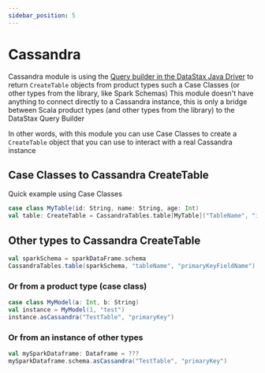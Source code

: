 ```yaml
---
sidebar_position: 5
---
```

# Cassandra
Cassandra module is using the [Query builder in the DataStax Java Driver](https://github.com/datastax/java-driver/tree/4.x/manual/query_builder/schema)
to return `CreateTable` objects from product types such a Case Classes (or other types from the library, like Spark Schemas)
This module doesn't have anything to connect directly to a Cassandra instance,
this is only a bridge between Scala product types (and other types from the library) to the DataStax Query Builder

In other words, with this module you can use Case Classes to create a `CreateTable`
object that you can use to interact with a real Cassandra instance

## Case Classes to Cassandra CreateTable
Quick example using Case Classes
```scala
case class MyTable(id: String, name: String, age: Int)
val table: CreateTable = CassandraTables.table[MyTable]("TableName", "id")
```

## Other types to Cassandra CreateTable
```scala
val sparkSchema = sparkDataFrame.schema
CassandraTables.table(sparkSchema, "tableName", "primaryKeyFieldName")
```

### Or from a product type (case class)
```scala
case class MyModel(a: Int, b: String)
val instance = MyModel(1, "test")
instance.asCassandra("TestTable", "primaryKey")
```

### Or from an instance of other types
```scala
val mySparkDataframe: Dataframe = ???
mySparkDataframe.schema.asCassandra("TestTable", "primaryKey")
```
